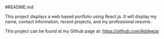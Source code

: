 #README.md


This project displays a web based portfolio using React.js. It will display my name, contact information,
recent projects, and my professional resume.

This project can be found at my Github page at: https://github.com/Addeeze
